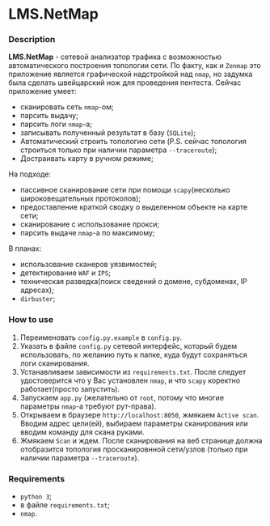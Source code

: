 # **LMS.NetMap**

### Description
**LMS.NetMap** - сетевой анализатор трафика с возможностью автоматического построения топологии сети. По факту, как и `Zenmap` это приложение является графической надстройкой над `nmap`, но задумка была сделать швейцарский нож для проведения пентеста.
Сейчас приложение умеет:
* сканировать сеть `nmap`-ом;
* парсить выдачу;
* парсить логи `nmap`-а;
* записывать полученный результат в базу (`SQLite`);
* Автоматический строить топологию сети (P.S. сейчас топология строиться только при наличии параметра `--traceroute`);
* Достраивать карту в ручном режиме;

На подходе:
* пассивное сканирование сети при помощи `scapy`(несколько широковещательных протоколов);
* предоставление краткой сводку о выделенном объекте на карте сети;
* сканирование с использование прокси;
* парсить выдаче `nmap`-а по максимому;

В планах:
* использование сканеров уязвимостей;
* детектирование `WAF` и `IPS`;
* техническая разведка(поиск сведений о домене, субдоменах, IP адресах);
* `dirbuster`;


### How to use
1. Переименовать `config.py.example` в `config.py`.
1. Указать в файле `config.py` сетевой интерфейс, который будем использовать, по желанию путь к папке, куда будут сохраняться логи сканирования.
1. Устанавливаем зависимости из `requirements.txt`. После следует удостоверится что у Вас установлен `nmap`, и что `scapy` коректно работает(просто запустить).
1. Запускаем `app.py` (желательно от `root`, потому что многие параметры `nmap`-а требуют рут-права).
1. Открываем в браузере `http://localhost:8050`, жмякаем `Active scan`. Вводим адрес цели(ей), выбираем параметры сканирования или вводим команду для скана руками.
1. Жмякаем `Scan` и ждем. После сканирования на веб странице должна отобразится топология просканировнной сети/узлов (только при наличии параметра `--traceroute`).

### Requirements
* `python 3`;
* в файле `requirements.txt`;
* `nmap`.
